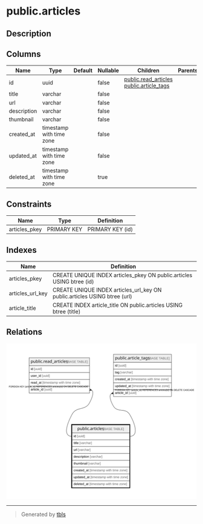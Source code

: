 # public.articles

## Description

## Columns

| Name | Type | Default | Nullable | Children | Parents | Comment |
| ---- | ---- | ------- | -------- | -------- | ------- | ------- |
| id | uuid |  | false | [public.read_articles](public.read_articles.md) [public.article_tags](public.article_tags.md) |  |  |
| title | varchar |  | false |  |  |  |
| url | varchar |  | false |  |  |  |
| description | varchar |  | false |  |  |  |
| thumbnail | varchar |  | false |  |  |  |
| created_at | timestamp with time zone |  | false |  |  |  |
| updated_at | timestamp with time zone |  | false |  |  |  |
| deleted_at | timestamp with time zone |  | true |  |  |  |

## Constraints

| Name | Type | Definition |
| ---- | ---- | ---------- |
| articles_pkey | PRIMARY KEY | PRIMARY KEY (id) |

## Indexes

| Name | Definition |
| ---- | ---------- |
| articles_pkey | CREATE UNIQUE INDEX articles_pkey ON public.articles USING btree (id) |
| articles_url_key | CREATE UNIQUE INDEX articles_url_key ON public.articles USING btree (url) |
| article_title | CREATE INDEX article_title ON public.articles USING btree (title) |

## Relations

![er](public.articles.svg)

---

> Generated by [tbls](https://github.com/k1LoW/tbls)
